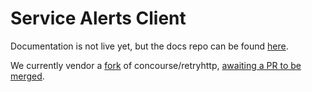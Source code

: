 # Service Alerts Client

Documentation is not live yet, but the docs repo can be found [here](https://github.com/pivotal-cf/docs-service-alerts-client).

We currently vendor a [fork](https://github.com/craigfurman/retryhttp) of concourse/retryhttp, [awaiting a PR to be merged](https://github.com/concourse/retryhttp/pull/3).
